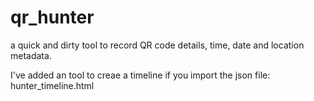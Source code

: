 # qr_hunter
a quick and dirty tool to record QR code details, time, date and location metadata.

I've added an tool to creae a timeline if you import the json file: hunter_timeline.html
